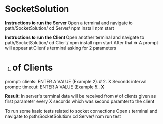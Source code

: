 # SocketSolution

**Instructions to run the Server**
Open a terminal and navigate to path/SocketSolution/
cd Server/
npm install
npm start

**Instructions to run the Client**
Open another terminal and navigate to path/SocketSolution/
cd Client/
npm install
npm start
After that =>
A prompt will appear at Client's terminal asking for 2 parameters
1. # of Clients
prompt: clients: ENTER A VALUE (Example 2).  **#**
2. X Seconds interval
prompt: timeout: ENTER A VALUE (Example 5).  **X**


**Result**:
In server's terminal data will be received from # of clients given as first parameter every X seconds which was second paramter to the client


To run some basic tests related to socket connections
Open a terminal and navigate to path/SocketSolution/
cd Server/
npm run test
